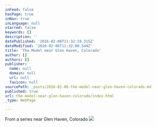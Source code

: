 ```yaml
---
inFeed: false
hasPage: true
inNav: true
inLanguage: null
starred: false
keywords: []
description: ''
datePublished: '2016-02-06T11:32:19.315Z'
dateModified: '2016-02-06T11:32:00.544Z'
title: 'The Model near Glen Haven, Colorado'
author: []
authors: []
publisher:
  name: null
  domain: null
  url: null
  favicon: null
sourcePath: _posts/2016-02-06-the-model-near-glen-haven-colorado.md
published: true
url: the-model-near-glen-haven-colorado/index.html
_type: WebPage

---
```

From a series near Glen Haven, Colorado
![](https://the-grid-user-content.s3-us-west-2.amazonaws.com/006e62df-0ffd-455b-a19d-8b3f712ac6bb.jpg)